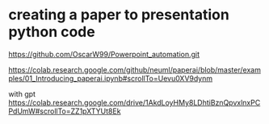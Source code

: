 # creating a paper to presentation python code

https://github.com/OscarW99/Powerpoint_automation.git

https://colab.research.google.com/github/neuml/paperai/blob/master/examples/01_Introducing_paperai.ipynb#scrollTo=Uevu0XV9dynm

with gpt 
https://colab.research.google.com/drive/1AkdLoyHMy8LDhtiBznQpvxlnxPCPdUmW#scrollTo=ZZ1pXTYUt8Ek

